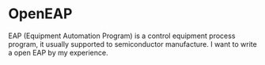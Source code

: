 # OpenEAP
EAP (Equipment Automation Program) is a control equipment process program, it usually supported to semiconductor manufacture. I want to write a open EAP by my experience.
